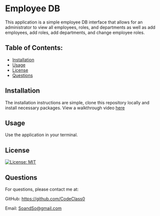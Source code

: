 # Employee DB
This application is a simple employee DB interface that allows for an administrator to view all employees, roles, and departments as well as add employees, add roles, add departments, and change employee roles. 

## Table of Contents:
 - [Installation](#item-one)
 - [Usage](#item-two)
 - [License](#item-three)
 - [Questions](#item-four)

<a id="item-one"></a>
## Installation
The installation instructions are simple, clone this repository locally and install necessary packages. 
View a walkthrough video [here](https://app.screencastify.com/v3/watch/3iKITpfCpxK73CTvWdsG)
<a id="item-two"></a>
## Usage
Use the application in your terminal.
<a id="item-three"></a>
## License

[![License: MIT](https://img.shields.io/badge/License-MIT-yellow.svg)](https://opensource.org/licenses/MIT)

<a id="item-four"></a>
## Questions
For questions, please contact me at:

GitHub: <a href=https://github.com/CodeClass0>https://github.com/CodeClass0</a>

Email: <a href=mailto:SoandSo@gmail.com>SoandSo@gmail.com</a>
